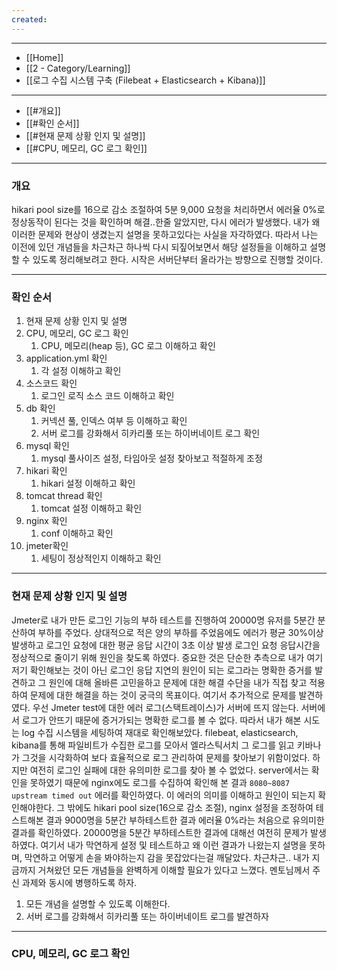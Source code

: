 ```yaml
---
created:
---
```


---
- [[Home]]
- [[2 - Category/Learning]]
- [[로그 수집 시스템 구축 (Filebeat + Elasticsearch + Kibana)]]
---
- [[#개요]]
- [[#확인 순서]]
- [[#현재 문제 상황 인지 및 설명]]
- [[#CPU, 메모리, GC 로그 확인]]
---
### 개요
hikari pool size를 16으로 감소 조절하여 5분 9,000 요청을 처리하면서 에러율 0%로 정상동작이 된다는 것을 확인하며 해결..한줄 알았지만, 다시 에러가 발생했다. 내가 왜 이러한 문제와 현상이 생겼는지 설명을 못하고있다는 사실을 자각하였다. 따라서 나는 이전에 있던 개념들을 차근차근 하나씩 다시 되짚어보면서 해당 설정들을 이해하고 설명할 수 있도록 정리해보려고 한다. 시작은 서버단부터 올라가는 방향으로 진행할 것이다.

---
### 확인 순서
1. 현재 문제 상황 인지 및 설명
2. CPU, 메모리, GC 로그 확인
    1. CPU, 메모리(heap 등), GC 로그 이해하고 확인
3. application.yml 확인
    1. 각 설정 이해하고 확인
4. 소스코드 확인
    1. 로그인 로직 소스 코드 이해하고 확인
5. db 확인
    1. 커넥션 풀, 인덱스 여부 등 이해하고 확인
    2. 서버 로그를 강화해서 히카리풀 또는 하이버네이트 로그 확인
6. mysql 확인
    1. mysql 풀사이즈 설정, 타임아웃 설정 찾아보고 적절하게 조정
7. hikari 확인
    1. hikari 설정 이해하고 확인
8. tomcat thread 확인
    1. tomcat 설정  이해하고 확인
9. nginx 확인
    1. conf 이해하고 확인
10. jmeter확인
    1. 세팅이 정상적인지 이해하고 확인

---
### 현재 문제 상황 인지 및 설명

Jmeter로 내가 만든 로그인 기능의 부하 테스트를 진행하여 20000명 유저를 5분간 분산하여 부하를 주었다. 
상대적으로 적은 양의 부하를 주었음에도 에러가 평균 30%이상 발생하고 로그인 요청에 대한 평균 응답 시간이 3초 이상 발생
로그인 요청 응답시간을 정상적으로 줄이기 위해 원인을 찾도록 하였다.
중요한 것은 단순한 추측으로 내가 여기저기 확인해보는 것이 아닌 로그인 응답 지연의 원인이 되는 로그라는 명확한 증거를 발견하고
그 원인에 대해 올바른 고민을하고 문제에 대한 해결 수단을 내가 직접 찾고 적용하여 문제에 대한 해결을 하는 것이 궁극의 목표이다.
여기서 추가적으로 문제를 발견하였다.
우선 Jmeter test에 대한 에러 로그(스택트레이스)가 서버에 뜨지 않는다.
서버에서 로그가 안뜨기 때문에 증거가되는 명확한 로그를 볼 수 없다.
따라서 내가 해본 시도는 log 수집 시스템을 세팅하여 재대로 확인해보았다.
filebeat, elasticsearch, kibana를 통해 파일비트가 수집한 로그를 모아서 엘라스틱서치 그 로그를 읽고 키바나가 그것을 시각화하여
보다 효율적으로 로그 관리하여 문제를 찾아보기 위함이었다.
하지만 여전히 로그인 실패에 대한 유의미한 로그를 찾아 볼 수 없었다.
server에서는 확인을 못하였기 때문에 nginx에도 로그를 수집하여 확인해 본 결과
`8080~8087 upstream timed out` 에러를 확인하였다. 이 에러의 의미를 이해하고 원인이 되는지 확인해야한다.
그 밖에도 hikari pool size(16으로 감소 조절), nginx 설정을 조정하여 테스트해본 결과
9000명을 5분간 부하테스트한 결과 에러율 0%라는 처음으로 유의미한 결과를 확인하였다.
20000명을 5분간 부하테스트한 결과에 대해선 여전히 문제가 발생하였다. 
여기서 내가 막연하게 설정 및 테스트하고 왜 이런 결과가 나왔는지 설명을 못하며, 
막연하고 어떻게 손을 봐야하는지 감을 못잡았다는걸 깨달았다.
차근차근.. 내가 지금까지 거쳐왔던 모든 개념들을 완벽하게 이해할 필요가 있다고 느꼈다.
멘토님께서 주신 과제와 동시에 병행하도록 하자.
1. 모든 개념을 설명할 수 있도록 이해한다.
2. 서버 로그를 강화해서 히카리풀 또는 하이버네이트 로그를 발견하자

---
### CPU, 메모리, GC 로그 확인